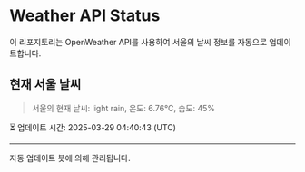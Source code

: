 
# Weather API Status

이 리포지토리는 OpenWeather API를 사용하여 서울의 날씨 정보를 자동으로 업데이트합니다.

## 현재 서울 날씨
> 서울의 현재 날씨: light rain, 온도: 6.76°C, 습도: 45%

⏳ 업데이트 시간: 2025-03-29 04:40:43 (UTC)

---
자동 업데이트 봇에 의해 관리됩니다.
